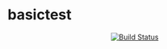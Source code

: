 # basictest

<p align="center">
<a href="https://travis-ci.org/TongHsing/basictest"><img src="https://travis-ci.org/TongHsing/basictest.svg?branch=master" alt="Build Status"></a>
</p>

